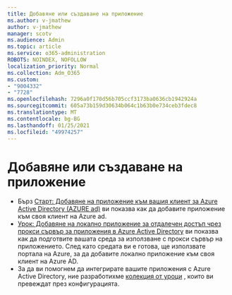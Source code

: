 ```yaml
---
title: Добавяне или създаване на приложение
ms.author: v-jmathew
author: v-jmathew
manager: scotv
ms.audience: Admin
ms.topic: article
ms.service: o365-administration
ROBOTS: NOINDEX, NOFOLLOW
localization_priority: Normal
ms.collection: Adm_O365
ms.custom:
- "9004332"
- "7728"
ms.openlocfilehash: 7296a0f170d56b705ccf3173ba0636cb1942924a
ms.sourcegitcommit: 605a73b159d30634b064c1b63b0e734ceb3fdec8
ms.translationtype: MT
ms.contentlocale: bg-BG
ms.lasthandoff: 01/25/2021
ms.locfileid: "49974257"
---
```

# <a name="adding-or-creating-an-application"></a>Добавяне или създаване на приложение

- Бърз [Старт: Добавяне на приложение към вашия клиент за Azure Active Directory (AZURE ad)](https://docs.microsoft.com/azure/active-directory/manage-apps/add-application-portal) ви показва как да добавите приложение към своя клиент на Azure ad.
- [Урок: Добавяне на локално приложение за отдалечен достъп чрез прокси сървър за приложения в Azure Active Directory](https://docs.microsoft.com/azure/active-directory/manage-apps/application-proxy-add-on-premises-application) ви показва как да подготвите вашата среда за използване с прокси сървър на приложението. След като средата ви е готова, ще използвате портала на Azure, за да добавите локално приложение към своя клиент на Azure AD.
- За да ви помогнем да интегрирате вашите приложения с Azure Active Directory, ние разработихме [колекция от уроци](https://docs.microsoft.com/azure/active-directory/saas-apps/tutorial-list) , които ви превеждат през конфигурацията.
